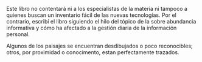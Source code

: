 Este libro no contentará ni a los especialistas de la materia ni tampoco a quienes buscan un inventario fácil de las nuevas tecnologías. Por el contrario, escribí el libro siguiendo el hilo del tópico de la sobre abundancia informativa y cómo ha afectado a la gestión diaria de la información personal.


Algunos de los paisajes se encuentran desdibujados o poco reconocibles; otros, por proximidad o conocimento, estan perfectamente trazados. 